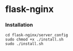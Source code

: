 # flask-nginx
### Installation

```shell script
cd flask-nginx/server_config
sudo chmod +x ./install.sh
sudo ./install.sh
```